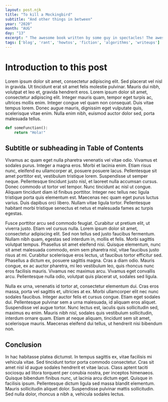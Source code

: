 ```yaml
--- 
layout: post.njk 
title: "To kill a Mockingbird"
subtitle: "And other things in between"
year: "2020"
month: "AUG"
day: "13"
excerpt: " The awesome book written by some guy in spectacles! The awesome book written by some guy in spectacles! "
tags: ['blog', 'rant', 'howtos', 'fiction', 'algorithms', 'writeups']
--- 
```


# Introduction to this post
Lorem ipsum dolor sit amet, consectetur adipiscing elit. Sed placerat vel nisl in gravida. Ut tincidunt erat sit amet felis molestie pulvinar. Mauris dui nibh, volutpat et leo et, gravida hendrerit eros. Lorem ipsum dolor sit amet, consectetur adipiscing elit. Integer mauris quam, tempor eget turpis ac, ultrices mollis enim. Integer congue vel quam non consequat. Duis vitae tempus lorem. Donec augue mauris, dignissim eget vulputate quis, scelerisque vitae enim. Nulla enim nibh, euismod auctor dolor sed, porta malesuada tellus.

```python
def someFunction():
    return "Hola!"
```

## Subtitle or subheading in Table of Contents
Vivamus ac quam eget nulla pharetra venenatis vel vitae odio. Vivamus et sodales purus. Integer a magna eros. Morbi et lacinia enim. Etiam risus nunc, eleifend eu ullamcorper at, posuere posuere lacus. Pellentesque sit amet porttitor est, vestibulum tristique lorem. Suspendisse ut semper neque. Pellentesque tincidunt justo nisl, et laoreet nulla accumsan cursus. Donec commodo ut tortor vel tempor. Nunc tincidunt ac nisl ut congue. Aliquam tincidunt diam id finibus porttitor. Integer nec tellus nec ligula tristique porta quis elementum est. Maecenas nec quam eget purus luctus varius. Duis dapibus orci libero. Nullam vitae ligula tortor. Pellentesque habitant morbi tristique senectus et netus et malesuada fames ac turpis egestas.

Fusce porttitor arcu sed commodo feugiat. Curabitur ut pretium elit, ut viverra justo. Etiam vel cursus nulla. Lorem ipsum dolor sit amet, consectetur adipiscing elit. Sed non tellus sed justo faucibus fermentum. Nullam nibh quam, egestas sed interdum in, mollis et felis. Morbi sagittis volutpat tempus. Phasellus sit amet eleifend nisi. Quisque elementum, nunc sit amet malesuada commodo, enim sem pharetra nisl, vitae faucibus justo risus at mi. Curabitur scelerisque eros lectus, ut faucibus tortor efficitur sed. Phasellus a dictum ex, posuere sagittis magna. Cras a diam odio. Mauris congue, ex ac auctor pharetra, mi leo vestibulum leo, quis rhoncus nunc eros facilisis mauris. Vivamus nec maximus arcu. Vivamus eget convallis arcu. Pellentesque nulla odio, volutpat quis placerat ut, sodales sed ligula.

Nulla ex urna, venenatis id tortor at, consectetur elementum dui. Cras eros massa, porta vel sagittis et, ultricies at ex. Morbi ullamcorper elit nec nunc sodales faucibus. Integer auctor felis et cursus congue. Etiam eget sodales dui. Pellentesque pulvinar sem a urna malesuada, id aliquam eros aliquet. Suspendisse vel augue tortor. Nunc lectus est, iaculis quis sollicitudin sed, maximus eu enim. Mauris nibh nisl, sodales quis vestibulum sollicitudin, interdum ornare quam. Etiam at neque aliquam, tincidunt sem sit amet, scelerisque mauris. Maecenas eleifend dui tellus, ut hendrerit nisi bibendum non.

## Conclusion
In hac habitasse platea dictumst. In tempus sagittis ex, vitae facilisis mi vehicula vitae. Sed tincidunt tortor porta commodo consectetur. Cras sit amet nisl id augue sodales hendrerit et vitae lacus. Class aptent taciti sociosqu ad litora torquent per conubia nostra, per inceptos himenaeos. Quisque bibendum finibus nunc, ut lacinia arcu dictum eget. Quisque in facilisis ipsum. Pellentesque dictum ligula sed massa blandit elementum. Mauris sollicitudin aliquet dolor. Suspendisse pulvinar mattis sollicitudin. Sed nulla dolor, rhoncus a nibh a, vehicula sodales lectus.